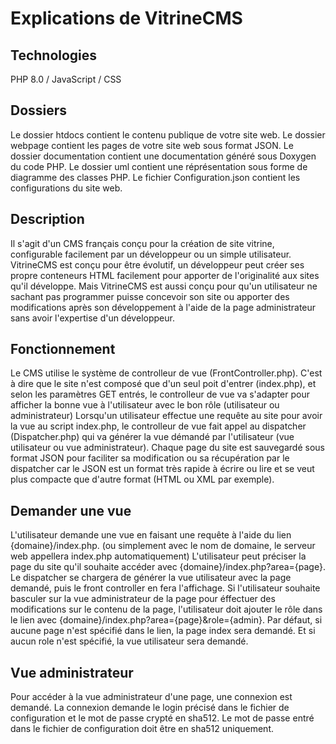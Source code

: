 # Explications de VitrineCMS

## Technologies
PHP 8.0 / JavaScript / CSS

## Dossiers
Le dossier htdocs contient le contenu publique de votre site web.
Le dossier webpage contient les pages de votre site web sous format JSON.
Le dossier documentation contient une documentation généré sous Doxygen du code PHP.
Le dossier uml contient une réprésentation sous forme de diagramme des classes PHP.
Le fichier Configuration.json contient les configurations du site web.

## Description
Il s'agit d'un CMS français conçu pour la création de site vitrine, configurable
facilement par un développeur ou un simple utilisateur.
VitrineCMS est conçu pour être évolutif, un développeur
peut créer ses propre conteneurs HTML facilement pour apporter 
de l'originalité aux sites qu'il développe.
Mais VitrineCMS est aussi conçu pour qu'un utilisateur ne sachant 
pas programmer puisse concevoir son site ou apporter
des modifications après son développement à l'aide de la page
administrateur sans avoir l'expertise d'un développeur.

## Fonctionnement
Le CMS utilise le système de controlleur de vue (FrontController.php).
C'est à dire que le site n'est composé que d'un seul
poit d'entrer (index.php), et selon les paramètres GET
entrés, le controlleur de vue va s'adapter pour afficher
la bonne vue à l'utilisateur avec le bon rôle (utilisateur ou administrateur)
Lorsqu'un utilisateur effectue une requête au site pour avoir la vue 
au script index.php, le controlleur de vue fait appel au dispatcher (Dispatcher.php)
qui va générer la vue démandé par l'utilisateur (vue utilisateur ou vue administrateur).
Chaque page du site est sauvegardé sous format JSON pour faciliter sa
modification ou sa récupération par le dispatcher car le JSON est un format
très rapide à écrire ou lire et se veut plus compacte que d'autre
format (HTML ou XML par exemple).

## Demander une vue
L'utilisateur demande une vue en faisant une requête à l'aide du lien
{domaine}/index.php. (ou simplement avec le nom de domaine, le serveur
web appellera index.php automatiquement)
L'utilisateur peut préciser la page du site qu'il souhaite accéder
avec {domaine}/index.php?area={page}. Le dispatcher se chargera
de générer la vue utilisateur avec la page demandé, puis
le front controller en fera l'affichage.
Si l'utilisateur souhaite basculer sur la vue administrateur de la page
pour éffectuer des modifications sur le contenu de la page,
l'utilisateur doit ajouter le rôle dans le lien avec
{domaine}/index.php?area={page}&role={admin}.
Par défaut, si aucune page n'est spécifié dans le lien, la page
index sera demandé. Et si aucun role n'est spécifié, la vue
utilisateur sera demandé.

## Vue administrateur
Pour accéder à la vue administrateur d'une page, une connexion est demandé.
La connexion demande le login précisé dans le fichier de configuration
et le mot de passe crypté en sha512. Le mot de passe entré dans le fichier 
de configuration doit être en sha512 uniquement.